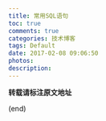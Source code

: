 ```yaml
---
title: 常用SQL语句
toc: true
comments: true
categories: 技术博客
tags: Default
date: 2017-02-08 09:06:50
photos:
description:
---
```



<!--more-->



**转载请标注原文地址**

(end)
